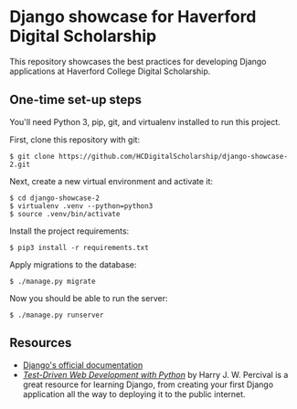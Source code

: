 # Django showcase for Haverford Digital Scholarship
This repository showcases the best practices for developing Django applications at Haverford College Digital Scholarship.

## One-time set-up steps
You'll need Python 3, pip, git, and virtualenv installed to run this project.

First, clone this repository with git:

```
$ git clone https://github.com/HCDigitalScholarship/django-showcase-2.git
```

Next, create a new virtual environment and activate it:

```
$ cd django-showcase-2
$ virtualenv .venv --python=python3
$ source .venv/bin/activate
```

Install the project requirements:

```
$ pip3 install -r requirements.txt
```

Apply migrations to the database:

```
$ ./manage.py migrate
```

Now you should be able to run the server:

```
$ ./manage.py runserver
```

## Resources
- [Django's official documentation](https://github.com/HCDigitalScholarship/django-showcase-2)
- *[Test-Driven Web Development with Python](https://www.obeythetestinggoat.com/pages/book.html#toc)* by Harry J. W. Percival is a great resource for learning Django, from creating your first Django application all the way to deploying it to the public internet.
